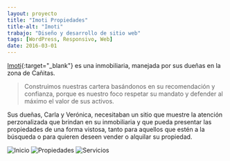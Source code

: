 ```yaml
---
layout: proyecto
title: "Imoti Propiedades"
title-alt: "Imoti"
trabajo: "Diseño y desarrollo de sitio web"
tags: [WordPress, Responsivo, Web]
date: 2016-03-01
---
```


[Imoti](http://www.imoti.com.ar/){:target="_blank"} es una inmobiliaria, manejada por sus dueñas en la zona de Cañitas.

> Construimos nuestras cartera basándonos en su recomendación y confianza, porque es nuestro foco respetar su mandato y defender al máximo el valor de sus activos.

Sus dueñas, Carla y Verónica, necesitaban un sitio que muestre la atención perzonalizada que brindan en su inmobiliaria y que pueda presentar las propiedades de una forma vistosa, tanto para aquellos que estén a la búsqueda o para quieren deseen vender o alquilar su propiedad.  

<div class="carousel">
    <img src="{{ site.baseurl }}/img/2016_imoti1.jpg" alt="Inicio" />
    <img src="{{ site.baseurl }}/img/2016_imoti2.jpg" alt="Propiedades" />
    <img src="{{ site.baseurl }}/img/2016_imoti3.jpg" alt="Servicios" />
</div>
